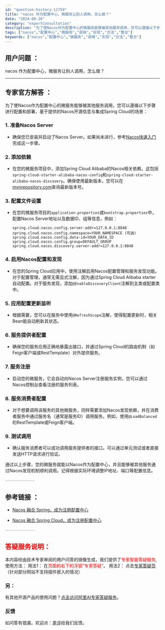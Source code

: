```yaml
---
id: "question-history-11759"
title: "nacos 作为配置中心，微服务让别人调用，怎么做？"
date: "2024-09-26"
category: "expertConsultation"
description: "为了使Nacos作为配置中心的微服务能够被其他服务调用，您可以遵循以下步骤进行配置和部署，基于提供的Nacos开源信息与集成Spring Cloud的场景：### 1. 准备Nacos Server- 确保您已安装并启动了Nacos Server。如果尚未进行，参考[Nacos快速入门](../qu"
tags: ["nacos","配置中心","微服务","调用","实现","方法","整合"]
keywords: ["nacos","配置中心","微服务","调用","实现","方法","整合"]
---
```


## 用户问题 ： 
 nacos 作为配置中心，微服务让别人调用，怎么做？  

---------------
## 专家官方解答 ：

为了使Nacos作为配置中心的微服务能够被其他服务调用，您可以遵循以下步骤进行配置和部署，基于提供的Nacos开源信息与集成Spring Cloud的场景：

### 1. 准备Nacos Server
- 确保您已安装并启动了Nacos Server。如果尚未进行，参考[Nacos快速入门](../quickstart/quick-start.md)完成这一步骤。

### 2. 添加依赖
- 在您的微服务项目中，添加Spring Cloud Alibaba的Nacos相关依赖。这包括`spring-cloud-starter-alibaba-nacos-config`和`spring-cloud-starter-alibaba-nacos-discovery`。确保使用最新版本，您可以在[mvnrepository.com](https://mvnrepository.com/)查询最新版本号。

### 3. 配置文件设置
- 在您的微服务项目的`application.properties`或`bootstrap.properties`中，配置Nacos Server地址以及数据ID、组等信息，例如：
  
  ```
  spring.cloud.nacos.config.server-addr=127.0.0.1:8848
  spring.cloud.nacos.config.namespace=YOUR_NAMESPACE (可选)
  spring.cloud.nacos.config.data-id=YOUR_DATA_ID
  spring.cloud.nacos.config.group=DEFAULT_GROUP
  spring.cloud.nacos.discovery.server-addr=127.0.0.1:8848
  ```

### 4. 启用Nacos配置和发现
- 在您的Spring Cloud应用中，使用注解启用Nacos配置管理和服务发现功能。对于配置管理，通常无需显式注解，因为通过Spring Cloud Alibaba starter自动配置。对于服务发现，添加`@EnableDiscoveryClient`注解到主类或配置类中。

### 5. 应用配置更新监听
- 根据需要，您可以在服务中使用`@RefreshScope`注解，使得配置更新时，相关Bean能自动刷新其状态。

### 6. 服务提供者配置
- 确保您的服务应用正确地暴露出接口，并通过Spring Cloud的路由机制（如Feign客户端或RestTemplate）对外提供服务。

### 7. 服务注册
- 启动您的微服务，它会自动向Nacos Server注册服务实例，您可以通过Nacos控制台查看注册的服务列表。

### 8. 服务消费者配置
- 对于想要调用该服务的其他微服务，同样需要添加Nacos发现依赖，并在消费者服务中通过服务名（通常是服务ID）调用服务。例如，使用`@LoadBalanced`的RestTemplate或Feign客户端。

### 9. 测试调用
- 确认服务消费者可以成功调用服务提供者的接口。可以通过单元测试或者直接发送HTTP请求进行验证。

通过以上步骤，您的微服务就能以Nacos作为配置中心，并且能够被其他服务通过Nacos发现机制顺利调用。记得根据实际环境调整IP地址、端口等配置信息。


<font color="#949494">---------------</font> 


## 参考链接 ：

* [Nacos 融合 Spring，成为注册配置中心](https://nacos.io/docs/latest/ecology/use-nacos-with-spring)
 
 * [Nacos 融合 Spring Cloud，成为注册配置中心](https://nacos.io/docs/latest/ecology/use-nacos-with-spring-cloud)


 <font color="#949494">---------------</font> 
 


## <font color="#FF0000">答疑服务说明：</font> 

本内容经由技术专家审阅的用户问答的镜像生成，我们提供了<font color="#FF0000">专家智能答疑服务</font>,使用方法：
用法1： 在<font color="#FF0000">页面的右下的浮窗”专家答疑“</font>。
用法2： 点击[专家答疑页](https://answer.opensource.alibaba.com/docs/intro)（针对部分网站不支持插件嵌入的情况）
### 另：


有其他开源产品的使用问题？[点击访问阿里AI专家答疑服务](https://answer.opensource.alibaba.com/docs/intro)。
### 反馈
如问答有错漏，欢迎点：[差评](https://ai.nacos.io/user/feedbackByEnhancerGradePOJOID?enhancerGradePOJOId=13786)给我们反馈。
